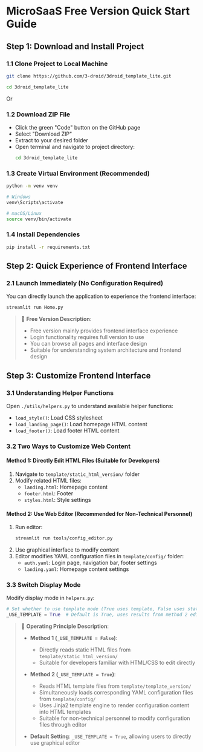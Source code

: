 # MicroSaaS Free Version Quick Start Guide

## Step 1: Download and Install Project

### 1.1 Clone Project to Local Machine
```bash
git clone https://github.com/3-droid/3droid_template_lite.git

cd 3droid_template_lite
```

Or

### 1.2 Download ZIP File
- Click the green "Code" button on the GitHub page
- Select "Download ZIP"
- Extract to your desired folder
- Open terminal and navigate to project directory:
  ```bash
  cd 3droid_template_lite
  ```

### 1.3 Create Virtual Environment (Recommended)
```bash
python -m venv venv

# Windows
venv\Scripts\activate

# macOS/Linux
source venv/bin/activate
```

### 1.4 Install Dependencies
```bash
pip install -r requirements.txt
```

## Step 2: Quick Experience of Frontend Interface

### 2.1 Launch Immediately (No Configuration Required)
You can directly launch the application to experience the frontend interface:

```bash
streamlit run Home.py
```

> 📝 **Free Version Description**:
> - Free version mainly provides frontend interface experience
> - Login functionality requires full version to use
> - You can browse all pages and interface design
> - Suitable for understanding system architecture and frontend design

## Step 3: Customize Frontend Interface

### 3.1 Understanding Helper Functions
Open `./utils/helpers.py` to understand available helper functions:

- `load_style()`: Load CSS stylesheet
- `load_landing_page()`: Load homepage HTML content  
- `load_footer()`: Load footer HTML content

### 3.2 Two Ways to Customize Web Content

#### Method 1: Directly Edit HTML Files (Suitable for Developers)
1. Navigate to `template/static_html_version/` folder
2. Modify related HTML files:
   - `landing.html`: Homepage content
   - `footer.html`: Footer
   - `styles.html`: Style settings

#### Method 2: Use Web Editor (Recommended for Non-Technical Personnel)
1. Run editor:
   ```bash
   streamlit run tools/config_editor.py
   ```
2. Use graphical interface to modify content
3. Editor modifies YAML configuration files in `template/config/` folder:
   - `auth.yaml`: Login page, navigation bar, footer settings
   - `landing.yaml`: Homepage content settings   

### 3.3 Switch Display Mode
Modify display mode in `helpers.py`:
```python
# Set whether to use template mode (True uses template, False uses static HTML)
_USE_TEMPLATE = True  # Default is True, uses results from method 2 editor modifications
```

> 📝 **Operating Principle Description**:
> - **Method 1 (`_USE_TEMPLATE = False`)**:
>   - Directly reads static HTML files from `template/static_html_version/`
>   - Suitable for developers familiar with HTML/CSS to edit directly
> 
> - **Method 2 (`_USE_TEMPLATE = True`)**:
>   - Reads HTML template files from `template/template_version/`
>   - Simultaneously loads corresponding YAML configuration files from `template/config/`
>   - Uses Jinja2 template engine to render configuration content into HTML templates
>   - Suitable for non-technical personnel to modify configuration files through editor
> 
> - **Default Setting**: `_USE_TEMPLATE = True`, allowing users to directly use graphical editor